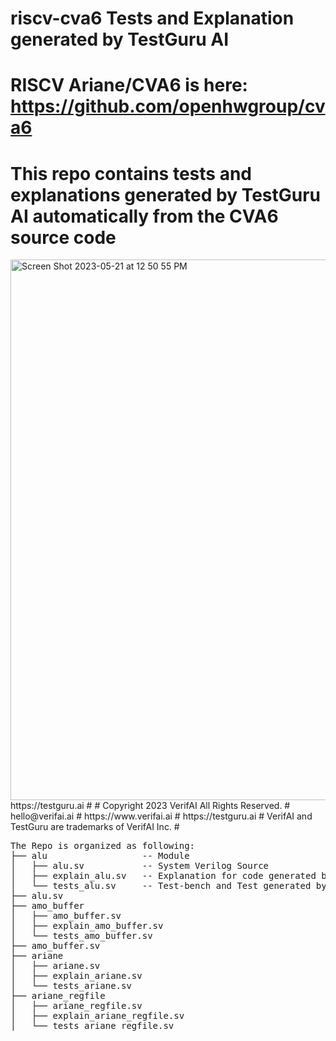 # riscv-cva6 Tests and Explanation generated by TestGuru AI
# RISCV Ariane/CVA6 is here: https://github.com/openhwgroup/cva6
# This repo contains tests and explanations generated by TestGuru AI automatically from the CVA6 source code
<img width="865" alt="Screen Shot 2023-05-21 at 12 50 55 PM" src="https://github.com/testguruai/riscv-cva6/assets/132442834/699ab4b1-0d30-43a3-91e6-fa6697b5d13d">
https://testguru.ai
# 
# Copyright 2023 VerifAI All Rights Reserved.
# hello@verifai.ai
# https://www.verifai.ai
# https://testguru.ai
# VerifAI and TestGuru are trademarks of VerifAI Inc.
# 
<pre>
The Repo is organized as following:
├── alu                  -- Module
│   ├── alu.sv           -- System Verilog Source
│   ├── explain_alu.sv   -- Explanation for code generated by TestGuru
│   └── tests_alu.sv     -- Test-bench and Test generated by TestGuru
├── alu.sv
├── amo_buffer
│   ├── amo_buffer.sv
│   ├── explain_amo_buffer.sv
│   └── tests_amo_buffer.sv
├── amo_buffer.sv
├── ariane
│   ├── ariane.sv
│   ├── explain_ariane.sv
│   └── tests_ariane.sv
├── ariane_regfile
│   ├── ariane_regfile.sv
│   ├── explain_ariane_regfile.sv
│   └── tests_ariane_regfile.sv
</pre>
